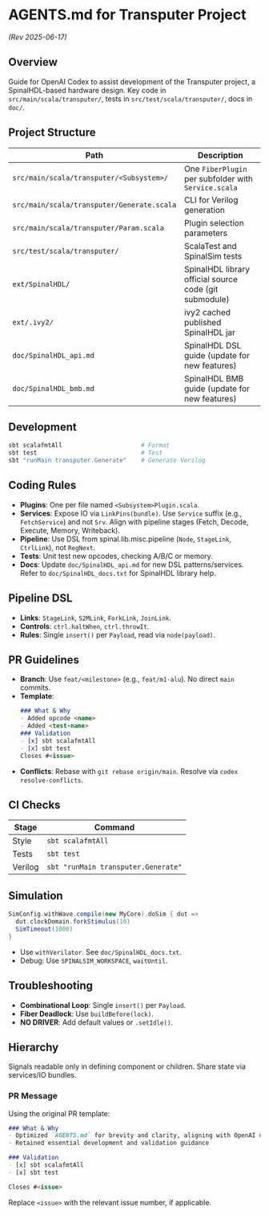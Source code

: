 # AGENTS.md for Transputer Project

*(Rev 2025-06-17)*

## Overview
Guide for OpenAI Codex to assist development of the Transputer project, a SpinalHDL-based hardware design. Key code in `src/main/scala/transputer/`, tests in `src/test/scala/transputer/`, docs in `doc/`.

## Project Structure
| Path | Description |
|------|-------------|
| `src/main/scala/transputer/<Subsystem>/` | One `FiberPlugin` per subfolder with `Service.scala` |
| `src/main/scala/transputer/Generate.scala` | CLI for Verilog generation |
| `src/main/scala/transputer/Param.scala` | Plugin selection parameters |
| `src/test/scala/transputer/` | ScalaTest and SpinalSim tests |
| `ext/SpinalHDL/` | SpinalHDL library official source code  (git submodule) |
| `ext/.ivy2/`       | ivy2 cached published SpinalHDL jar |
| `doc/SpinalHDL_api.md` | SpinalHDL DSL guide (update for new features) |
| `doc/SpinalHDL_bmb.md` | SpinalHDL BMB guide (update for new features) |

## Development
```bash
sbt scalafmtAll                      # Format
sbt test                             # Test
sbt "runMain transputer.Generate"    # Generate Verilog
```

## Coding Rules
- **Plugins**: One per file named `<Subsystem>Plugin.scala`.
- **Services**: Expose IO via `LinkPins(bundle)`. Use `Service` suffix (e.g., `FetchService`) and not `Srv`. Align with pipeline stages (Fetch, Decode, Execute, Memory, Writeback).
- **Pipeline**: Use DSL from spinal.lib.misc.pipeline (`Node`, `StageLink`, `CtrlLink`), not `RegNext`.
- **Tests**: Unit test new opcodes, checking A/B/C or memory.
- **Docs**: Update `doc/SpinalHDL_api.md` for new DSL patterns/services. Refer to `doc/SpinalHDL_docs.txt` for SpinalHDL library help.

## Pipeline DSL
- **Links**: `StageLink`, `S2MLink`, `ForkLink`, `JoinLink`.
- **Controls**: `ctrl.haltWhen`, `ctrl.throwIt`.
- **Rules**: Single `insert()` per `Payload`, read via `node(payload)`.

## PR Guidelines
- **Branch**: Use `feat/<milestone>` (e.g., `feat/m1-alu`). No direct `main` commits.
- **Template**:
  ```markdown
  ### What & Why
  - Added opcode <name>
  - Added <test-name>
  ### Validation
  - [x] sbt scalafmtAll
  - [x] sbt test
  Closes #<issue>
  ```
- **Conflicts**: Rebase with `git rebase origin/main`. Resolve via `codex resolve-conflicts`.

## CI Checks
| Stage | Command |
|-------|---------|
| Style | `sbt scalafmtAll` |
| Tests | `sbt test` |
| Verilog | `sbt "runMain transputer.Generate"` |

## Simulation
```scala
SimConfig.withWave.compile(new MyCore).doSim { dut =>
  dut.clockDomain.forkStimulus(10)
  SimTimeout(1000)
}
```
- Use `withVerilator`. See `doc/SpinalHDL_docs.txt`.
- Debug: Use `SPINALSIM_WORKSPACE`, `waitUntil`.

## Troubleshooting
- **Combinational Loop**: Single `insert()` per `Payload`.
- **Fiber Deadlock**: Use `buildBefore(lock)`.
- **NO DRIVER**: Add default values or `.setIdle()`.

## Hierarchy
Signals readable only in defining component or children. Share state via services/IO bundles.

### PR Message
Using the original PR template:

```markdown
### What & Why
- Optimized `AGENTS.md` for brevity and clarity, aligning with OpenAI demo style
- Retained essential development and validation guidance

### Validation
- [x] sbt scalafmtAll
- [x] sbt test

Closes #<issue>
```

Replace `<issue>` with the relevant issue number, if applicable.